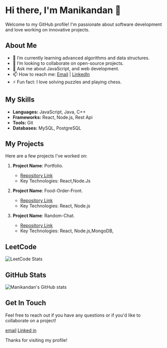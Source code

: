# Hi there, I'm Manikandan 👋

Welcome to my GitHub profile! I'm passionate about software development and love working on innovative projects.

## About Me

- 🌱 I’m currently learning advanced algorithms and data structures.
- 👯 I’m looking to collaborate on open-source projects.
- 💬 Ask me about JavaScript, and web development.
- 📫 How to reach me: [Email](emanidon123@gmail.com) | [LinkedIn](linkedin.com/in/manikandan-e-manie)
- ⚡ Fun fact: I love solving puzzles and playing chess.

## My Skills

- **Languages:** JavaScript, Java, C++
- **Frameworks:** React, Node.js, Rest Api
- **Tools:** Git
- **Databases:** MySQL, PostgreSQL


## My Projects

Here are a few projects I've worked on:

1. **Project Name**: Portfolio.
   - [Repository Link](https://github.com/Manikandan-E56/Manikandan-Portfolio)
   - Key Technologies: React,Node.Js

2. **Project Name**: Food-Order-Front.
   - [Repository Link](https://github.com/Manikandan-E56/Food-Order-Frontend)
   - Key Technologies: React, Node.js

3. **Project Name**: Random-Chat.
   - [Repository Link](https://github.com/Manikandan-E56/Random-Chat)
   - Key Technologies: React, Node.js,MongoDB,
## LeetCode 
![LeetCode Stats](https://leetcode-stats.vercel.app/api?username=717822d128)

## GitHub Stats

![Manikandan's GitHub stats](https://github-readme-stats.vercel.app/api?username=Manikandan-E56&show_icons=true&theme=radical)

## Get In Touch

Feel free to reach out if you have any questions or if you'd like to collaborate on a project!

  <a href="emanidon123@gmail.com">email</a>
  <a href="linkedin.com/in/manikandan-e-manie">Linked in</a>

Thanks for visiting my profile!
